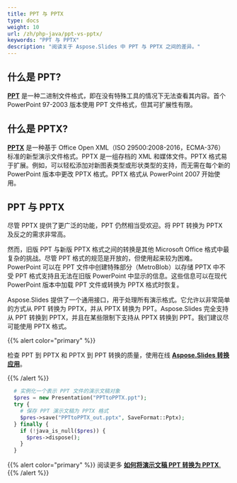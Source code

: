 ```yaml
---
title: PPT 与 PPTX
type: docs
weight: 10
url: /zh/php-java/ppt-vs-pptx/
keywords: "PPT 与 PPTX"
description: "阅读关于 Aspose.Slides 中 PPT 与 PPTX 之间的差异。"
---
```



## **什么是 PPT?**
[**PPT**](https://docs.fileformat.com/presentation/ppt/) 是一种二进制文件格式，即在没有特殊工具的情况下无法查看其内容。首个 PowerPoint 97-2003 版本使用 PPT 文件格式，但其可扩展性有限。
## **什么是 PPTX?**
[**PPTX**](https://docs.fileformat.com/presentation/pptx/) 是一种基于 Office Open XML（ISO 29500:2008-2016，ECMA-376）标准的新型演示文件格式。PPTX 是一组存档的 XML 和媒体文件。PPTX 格式易于扩展。例如，可以轻松添加对新图表类型或形状类型的支持，而无需在每个新的 PowerPoint 版本中更改 PPTX 格式。PPTX 格式从 PowerPoint 2007 开始使用。
## **PPT 与 PPTX**
尽管 PPTX 提供了更广泛的功能，PPT 仍然相当受欢迎。将 PPT 转换为 PPTX 及反之的需求非常高。

然而，旧版 PPT 与新版 PPTX 格式之间的转换是其他 Microsoft Office 格式中最复杂的挑战。尽管 PPT 格式的规范是开放的，但使用起来较为困难。 PowerPoint 可以在 PPT 文件中创建特殊部分（MetroBlob）以存储 PPTX 中不受 PPT 格式支持且无法在旧版 PowerPoint 中显示的信息。这些信息可以在现代 PowerPoint 版本中加载 PPT 文件或转换为 PPTX 格式时恢复。

Aspose.Slides 提供了一个通用接口，用于处理所有演示格式。它允许以非常简单的方式从 PPT 转换为 PPTX，并从 PPTX 转换为 PPT。Aspose.Slides 完全支持从 PPT 转换到 PPTX，并且在某些限制下支持从 PPTX 转换到 PPT。我们建议尽可能使用 PPTX 格式。

{{% alert color="primary" %}} 

检查 PPT 到 PPTX 和 PPTX 到 PPT 转换的质量，使用在线 [**Aspose.Slides 转换应用**](https://products.aspose.app/slides/conversion/)。

{{% /alert %}} 

```php
  # 实例化一个表示 PPT 文件的演示文稿对象
  $pres = new Presentation("PPTtoPPTX.ppt");
  try {
    # 保存 PPT 演示文稿为 PPTX 格式
    $pres->save("PPTtoPPTX_out.pptx", SaveFormat::Pptx);
  } finally {
    if (!java_is_null($pres)) {
      $pres->dispose();
    }
  }
```

{{% alert color="primary" %}} 
阅读更多 [**如何将演示文稿 PPT 转换为 PPTX**.](/slides/zh/php-java/convert-ppt-to-pptx/)
{{% /alert %}} 
